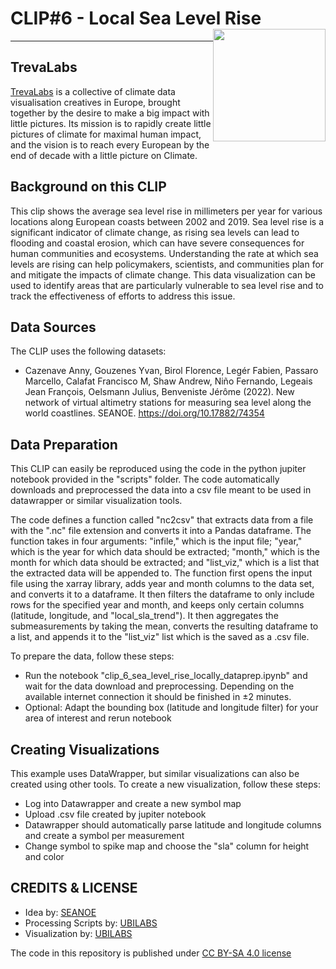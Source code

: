# CLIP#6 - Local Sea Level Rise <img style="float: right;" src="https://trevalabs.com/wp-content/uploads/2022/12/trevelabs_logo.png" width="180">
<hr>

## TrevaLabs
 
[TrevaLabs](https://www.TrevaLabs.com) is a collective of climate data visualisation creatives in Europe, brought together by the desire to make a big impact with little pictures. Its mission is to rapidly create little pictures of climate for maximal human impact, and the vision is to reach every European by the end of decade with a little picture on Climate.

## Background on this CLIP
This clip shows the average sea level rise in millimeters per year for various locations along European coasts between 2002 and 2019. Sea level rise is a significant indicator of climate change, as rising sea levels can lead to flooding and coastal erosion, which can have severe consequences for human communities and ecosystems. Understanding the rate at which sea levels are rising can help policymakers, scientists, and communities plan for and mitigate the impacts of climate change. This data visualization can be used to identify areas that are particularly vulnerable to sea level rise and to track the effectiveness of efforts to address this issue.


## Data Sources

The CLIP uses the following datasets:
- Cazenave Anny, Gouzenes Yvan, Birol Florence, Legér Fabien, Passaro Marcello, Calafat Francisco M, Shaw Andrew, Niño Fernando, Legeais Jean François, Oelsmann Julius, Benveniste Jérôme (2022). New network of virtual altimetry stations for measuring sea level along the world coastlines. SEANOE. https://doi.org/10.17882/74354


## Data Preparation

This CLIP can easily be reproduced using the code in the python jupiter notebook provided in the "scripts" folder. The code automatically downloads and preprocessed the data into a csv file meant to be used in datawrapper or similar visualization tools. 

The code defines a function called "nc2csv" that extracts data from a file with the ".nc" file extension and converts it into a Pandas dataframe. The function takes in four arguments: "infile," which is the input file; "year," which is the year for which data should be extracted; "month," which is the month for which data should be extracted; and "list_viz," which is a list that the extracted data will be appended to. The function first opens the input file using the xarray library, adds year and month columns to the data set, and converts it to a dataframe. It then filters the dataframe to only include rows for the specified year and month, and keeps only certain columns (latitude, longitude, and "local_sla_trend"). It then aggregates the submeasurements by taking the mean, converts the resulting dataframe to a list, and appends it to the "list_viz" list which is the saved as a .csv file.

To prepare the data, follow these steps:

 - Run the notebook "clip_6_sea_level_rise_locally_dataprep.ipynb" and wait for the data download and preprocessing. Depending on the available internet connection it should be finished in ±2 minutes.
 - Optional: Adapt the bounding box (latitude and longitude filter) for your area of interest and rerun notebook

## Creating Visualizations
This example uses DataWrapper, but similar visualizations can also be created using other tools. To create a new visualization, follow these steps:

 - Log into Datawrapper and create a new symbol map
 - Upload .csv file created by jupiter notebook 
 - Datawrapper should automatically parse latitude and longitude columns and create a symbol per measurement
 - Change symbol to spike map and choose the "sla" column for height and color

## CREDITS & LICENSE
- Idea by: [SEANOE](https://doi.org/10.17882/74354)
- Processing Scripts by: [UBILABS](https://www.ubilabs.com/)
- Visualization by: [UBILABS](https://www.ubilabs.com/)

The code in this repository is published under [CC BY-SA 4.0 license](https://creativecommons.org/licenses/by-sa/4.0/)
